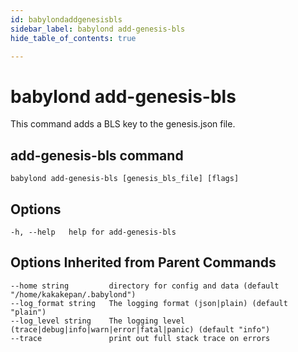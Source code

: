```yaml
---
id: babylondaddgenesisbls
sidebar_label: babylond add-genesis-bls
hide_table_of_contents: true

---
```


# babylond add-genesis-bls
This command adds a BLS key to the genesis.json file.
## add-genesis-bls command
```
babylond add-genesis-bls [genesis_bls_file] [flags]
```
## Options
```
-h, --help   help for add-genesis-bls
```
## Options Inherited from Parent Commands
```
--home string         directory for config and data (default "/home/kakakepan/.babylond")
--log_format string   The logging format (json|plain) (default "plain")
--log_level string    The logging level (trace|debug|info|warn|error|fatal|panic) (default "info")
--trace               print out full stack trace on errors
```